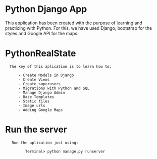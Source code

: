 # Python Django App
This application has been created with the purpose of learning and practicing with Python. For this, we have used Django, bootstrap for the styles and Google API for the maps.

# PythonRealState
      
      The key of this aplication is to learn how to:
      
          - Create Models in Django
          - Create Views
          - Create superusers
          - Migrations with Python and SQL
          - Manage Django Admin
          - Base Templates
          - Static files
          - Image urls
          - Adding Google Maps
          
 # Run the server
 
       Run the aplication just using:
       
             Terminal> python manage.py runserver
